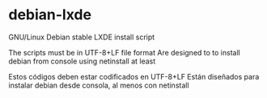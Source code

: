 # debian-lxde
GNU/Linux Debian stable LXDE install script

The scripts must be in UTF-8+LF file format
Are designed to to install debian from console using netinstall at least

Estos códigos deben estar codificados en UTF-8+LF
Están diseñados para instalar debian desde consola, al menos con netinstall
